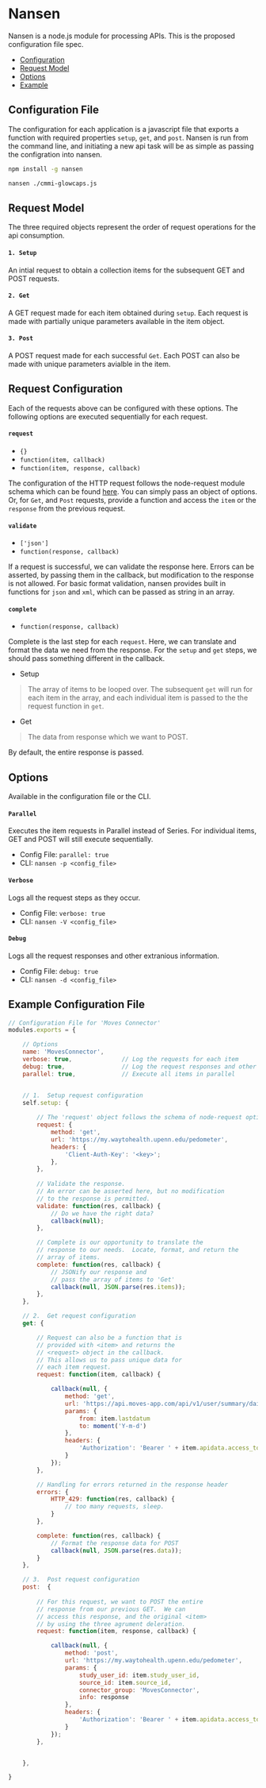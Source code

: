 # Nansen

Nansen is a node.js module for processing APIs.  This is the proposed configuration file spec.

- [Configuration](#config)
- [Request Model](#request)
- [Options](#options)
- [Example](#example)


## <a name="config"></a>Configuration File
The configuration for each application is a javascript file that exports a function with required properties `setup`, `get`, and `post`.  Nansen is run from the command line, and initiating a new api task will be as simple as passing the configration into nansen.

```bash
npm install -g nansen

nansen ./cmmi-glowcaps.js
```

## <a name="request"></a>Request Model
The three required objects represent the order of request operations for the api consumption.

#### `1. Setup`
An intial request to obtain a collection items for the subsequent GET and POST requests.
#### `2. Get`
A GET request made for each item obtained during `setup`.  Each request is made with partially unique parameters available in the item object. 
#### `3. Post`
A POST request made for each successful `Get`.  Each POST can also be made with unique parameters avialble in the item.


## Request Configuration
Each of the requests above can be configured with these options.  The following options are executed sequentially for each request.


#### `request`
- `{}`
- `function(item, callback)`
- `function(item, response, callback)`


The configuration of the HTTP request follows the node-request module schema which can be found [here](https://github.com/request/request#requestoptions-callback).  You can simply pass an object of options. Or, for `Get`, and `Post` requests, provide a function and access the `item` or the  `response` from the previous request.  

#### `validate`
- `['json']`
- `function(response, callback)`

If a request is successful, we can validate the response here. Errors can be asserted, by passing them in the callback, but modification to the response is not allowed.  For basic format validation, nansen provides built in functions for `json` and `xml`, which can be passed as string in an array.

#### `complete`
- `function(response, callback)`

Complete is the last step for each `request`.  Here, we can translate and format the data we need from the response.  For the `setup` and `get` steps, we should pass something different in the callback.  


* Setup
>The array of items to be looped over.  The subsequent `get` will run for each item in the array, and each individual item is passed to the the request function in `get`.
  
* Get
>The data from response which we want to POST.
        
By default, the entire response is passed.


## <a name="options"></a>Options
Available in the configuration file or the CLI.

#### `Parallel`
Executes the item requests in Parallel instead of Series.  For individual items, GET and POST will still execute sequentially.
- Config File: `parallel: true`
- CLI: `nansen -p <config_file>`

#### `Verbose`
Logs all the request steps as they occur. 
- Config File: `verbose: true`
- CLI: `nansen -V <config_file>`

#### `Debug`
Logs all the request responses and other extranious information.
- Config File: `debug: true`
- CLI: `nansen -d <config_file>`


<a name="example"></a>Example Configuration File
----
```javascript
// Configuration File for 'Moves Connector'
modules.exports = {

    // Options
    name: 'MovesConnector',
    verbose: true,              // Log the requests for each item
    debug: true,                // Log the request responses and other extra info
    parallel: true,             // Execute all items in parallel


    // 1.  Setup request configuration
    self.setup: {
    
        // The 'request' object follows the schema of node-request options.
        request: {
            method: 'get',
            url: 'https://my.waytohealth.upenn.edu/pedometer',
            headers: {
                'Client-Auth-Key': '<key>';
            },
        },
        
        // Validate the response.
        // An error can be asserted here, but no modification
        // to the response is permitted.
        validate: function(res, callback) {
            // Do we have the right data?
            callback(null);
        },

        // Complete is our opportunity to translate the 
        // response to our needs.  Locate, format, and return the
        // array of items.
        complete: function(res, callback) {
            // JSONify our response and 
            // pass the array of items to 'Get'
            callback(null, JSON.parse(res.items));
        },
    },

    // 2.  Get request configuration
    get: {

        // Request can also be a function that is
        // provided with <item> and returns the
        // <request> object in the callback.  
        // This allows us to pass unique data for
        // each item request. 
        request: function(item, callback) {

            callback(null, {
                method: 'get',
                url: 'https://api.moves-app.com/api/v1/user/summary/daily',
                params: {
                    from: item.lastdatum
                    to: moment('Y-m-d')
                },
                headers: {
                    'Authorization': 'Bearer ' + item.apidata.access_token
                }
            });
        },

        // Handling for errors returned in the response header
        errors: {
            HTTP_429: function(res, callback) {
                // too many requests, sleep.
            }
        },

        complete: function(res, callback) {
            // Format the response data for POST
            callback(null, JSON.parse(res.data));
        }
    },

    // 3.  Post request configuration
    post:  {
    
        // For this request, we want to POST the entire
        // response from our previous GET.  We can 
        // access this response, and the original <item>
        // by using the three agrument deleration.
        request: function(item, response, callback) {

            callback(null, {
                method: 'post',
                url: 'https://my.waytohealth.upenn.edu/pedometer',
                params: {
                    study_user_id: item.study_user_id,
                    source_id: item.source_id,
                    connector_group: 'MovesConnector',
                    info: response
                },
                headers: {
                    'Authorization': 'Bearer ' + item.apidata.access_token
                }
            });
        },


    },

}

```

